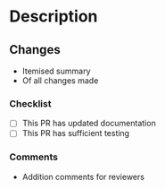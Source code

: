 # Description
<!-- TLDR -->

## Changes

- Itemised summary
- Of all changes made

### Checklist

- [ ] This PR has updated documentation
- [ ] This PR has sufficient testing

### Comments

- Addition comments for reviewers
